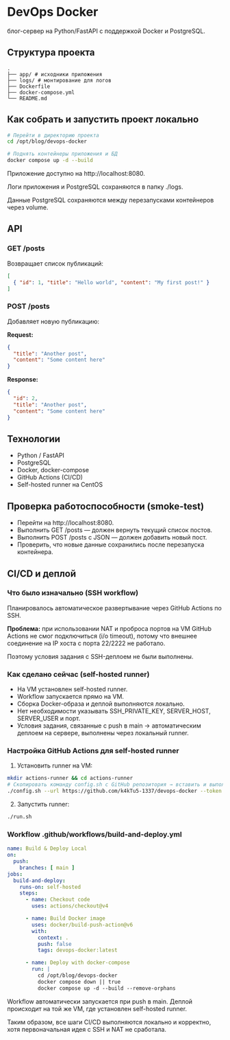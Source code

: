 # DevOps Docker

блог-сервер на Python/FastAPI с поддержкой Docker и PostgreSQL.

## Структура проекта

```
.
├── app/ # исходники приложения
├── logs/ # монтирование для логов
├── Dockerfile
├── docker-compose.yml
└── README.md
```

## Как собрать и запустить проект локально

```bash
# Перейти в директорию проекта
cd /opt/blog/devops-docker

# Поднять контейнеры приложения и БД
docker compose up -d --build
```

Приложение доступно на http://localhost:8080.

Логи приложения и PostgreSQL сохраняются в папку ./logs.

Данные PostgreSQL сохраняются между перезапусками контейнеров через volume.

## API

### GET /posts

Возвращает список публикаций:

```json
[
  { "id": 1, "title": "Hello world", "content": "My first post!" }
]
```

### POST /posts

Добавляет новую публикацию:

**Request:**

```json
{
  "title": "Another post",
  "content": "Some content here"
}
```

**Response:**

```json
{
  "id": 2,
  "title": "Another post",
  "content": "Some content here"
}
```

## Технологии

- Python / FastAPI
- PostgreSQL
- Docker, docker-compose
- GitHub Actions (CI/CD)
- Self-hosted runner на CentOS

## Проверка работоспособности (smoke-test)

- Перейти на http://localhost:8080.
- Выполнить GET /posts — должен вернуть текущий список постов.
- Выполнить POST /posts с JSON — должен добавить новый пост.
- Проверить, что новые данные сохранились после перезапуска контейнера.

## CI/CD и деплой

### Что было изначально (SSH workflow)

Планировалось автоматическое развертывание через GitHub Actions по SSH.

**Проблема:** при использовании NAT и проброса портов на VM GitHub Actions не смог подключиться (i/o timeout), потому что внешнее соединение на IP хоста с порта 22/2222 не работало.

Поэтому условия задания с SSH-деплоем не были выполнены.

### Как сделано сейчас (self-hosted runner)

- На VM установлен self-hosted runner.
- Workflow запускается прямо на VM.
- Сборка Docker-образа и деплой выполняются локально.
- Нет необходимости указывать SSH_PRIVATE_KEY, SERVER_HOST, SERVER_USER и порт.
- Условия задания, связанные с push в main → автоматическим деплоем на сервере, выполнены через локальный runner.

### Настройка GitHub Actions для self-hosted runner

1. Установить runner на VM:

```bash
mkdir actions-runner && cd actions-runner
# Скопировать команду config.sh с GitHub репозитория → вставить и выполнить
./config.sh --url https://github.com/k4kTu5-1337/devops-docker --token <TOKEN>
```

2. Запустить runner:

```bash
./run.sh
```

### Workflow .github/workflows/build-and-deploy.yml

```yaml
name: Build & Deploy Local
on:
  push:
    branches: [ main ]
jobs:
  build-and-deploy:
    runs-on: self-hosted
    steps:
      - name: Checkout code
        uses: actions/checkout@v4

      - name: Build Docker image
        uses: docker/build-push-action@v6
        with:
          context: .
          push: false
          tags: devops-docker:latest

      - name: Deploy with docker-compose
        run: |
          cd /opt/blog/devops-docker
          docker compose down || true
          docker compose up -d --build --remove-orphans
```

Workflow автоматически запускается при push в main.
Деплой происходит на той же VM, где установлен self-hosted runner.

Таким образом, все шаги CI/CD выполняются локально и корректно, хотя первоначальная идея с SSH и NAT не сработала.

